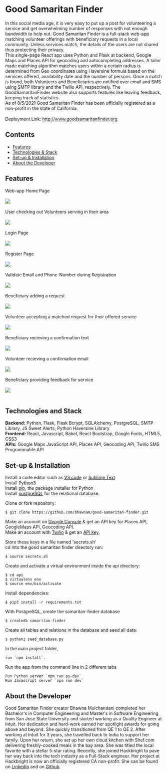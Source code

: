 # Good Samaritan Finder

In this social media age, it is very easy to put up a post for volunteering a service and get overwhelming number of responses with not enough bandwidth to help out. Good Samaritan Finder is a full-stack web-app matching volunteer offerings with beneficiary requests in a local community. Unless services match, the details of the users are not shared thus protecting their privacy.
<br> 
This single-page React app uses Python and Flask at backend, Google Maps and Places API for geocoding and autocompleting addresses. A tailor made matching algorithm  matches users within a certain radius is determined from Geo coordinates using Haversine formula based on the services offered, availability date and the number of persons. Once a match is found, both Volunteers and Beneficiaries are notified over email and SMS using SMTP library and the Twilio API, respectively. The GoodSamaritanFinder website also supports features like leaving feedback, keeping track of statistics. 
<br>
As of 8/5/2021 Good Samaritan Finder has been officially registered as a non-profit in the state of California. 
<br>
<br>
Deployment Link:  http://www.goodsamaritanfinder.org
<br> 

## Contents 
* [Features](#features)
* [Technologies & Stack](#techstack)
* [Set-up & Installation](#installation)
* [About the Developer](#aboutme)

## <a name="features"></a> Features

Web-app Home Page
<br>
<br>
![](src/images/gifs/home_page.gif)
<br>
<br>
User checking out Volunteers serving in their area 
<br>
<br>
![](src/images/gifs/map.gif)
<br>
<br>
Login Page
<br>
<br>
![](src/images/gifs/login_page.gif)
<br>
<br>
Register Page
<br>
<br>
![](src/images/gifs/register_page.gif)
<br>
<br>
Validate Email and Phone-Number during Registration
<br>
<br>
![](src/images/gifs/validate_phone.gif)
<br>
<br>
Beneficiary adding a request
<br>
<br>
![](src/images/gifs/add_request.gif)
<br>
<br>
Volunteer accepting a matched request for their offered service
<br>
<br>
![](src/images/gifs/matched_request.gif)
<br>
<br>
Beneficiary recieving a confirmation text
<br>
<br>
![](src/images/confirm_text.png)
<br>
<br>
Volunteer recieving a confirmation email
<br>
<br>
![](src/images/confirm_email.png)
<br>
<br>
Beneficiary providing feedback for service
<br>
<br>
![](src/images/gifs/feedback.gif)
<br>
<br>
## <a name="techstack"></a> Technologies and Stack
**Backend:**
Python, Flask, Flask Bcrypt, SQLAlchemy, PostgreSQL, SMTP Library, JS Sweet Alerts,
Python Haversine Library <br>
**Frontend:**
React, Javascript, Babel, React Bootstrap, Google Fonts, HTML5, CSS3 <br>
**APIs:**
Google Maps JavaScript API, Places API, Geocoding API, Twilio SMS Programmable API


## <a name="installation"></a> Set-up & Installation

Install a code editor such as [VS code](https://code.visualstudio.com/download) or [Sublime Text](https://www.sublimetext.com/).<br>
Install [Python3](https://www.python.org/downloads/mac-osx/)<br>
Install [pip](https://pip.pypa.io/en/stable/installing/), the package installer for Python <br>
Install [postgreSQL](https://www.postgresql.org/) for the relational database.<br>


Clone or fork repository:
```
$ git clone https://github.com/bhawnam/good-samaritan-finder.git
```
Make an account on [Google Console](https://console.cloud.google.com/) & get an API key for Places API, GoogleMaps API, Geocoding API.<br>
Make an account with [Twilio](https://www.twilio.com/docs) & get an [API key](https://www.twilio.com/docs/usage/api).<br>

Store these keys in a file named 'secrets.sh' <br> 
cd into the good samaritan finder directory run:
```
$ source secrets.sh
```
Create and activate a virtual environment inside the api directory:
```
$ cd api
$ virtualenv env
$ source env/bin/activate
```
Install dependencies:
```
$ pip3 install -r requirements.txt
```
With PostgreSQL, create the samaritan-finder database
```
$ createdb samaritan-finder
```
Create all tables and relations in the database and seed all data:
```
$ python3 seed_database.py
```

In the main project folder, 
```
run `npm install`.
```

Run the app from the command line in 2 different tabs
```
Run Python server `npm run py-dev`
Run Javascript server `npm run dev`
```

## <a name="aboutme"></a> About the Developer

Good Samaritan Finder creator Bhawna Mulchandani completed her Bachelor's in Computer Engineering and Master's in Software Engineering from San Jose State University and started working as a Quality Engineer at Intuit.  Her dedication and hard-work earned her spotlight awards for going above and beyond. She quickly transitioned from QE 1 to QE 2.  After working at Intuit for 3 years, she travelled back to India to support her family. Upon her return, she set up her own cloud kitchen with Shef.com delivering freshly-cooked meals in the bay area. She was titled the local favorite with a stellar 5-star rating. Recently, she joined Hackbright to pave her way back into the tech industry as a Full-Stack engineer. Her project at Hackbright is now an officially registered CA non-profit.
She can be found on [LinkedIn](https://www.linkedin.com/in/bhawnamulchandani/) and on [Github](https://github.com/bhawnam).